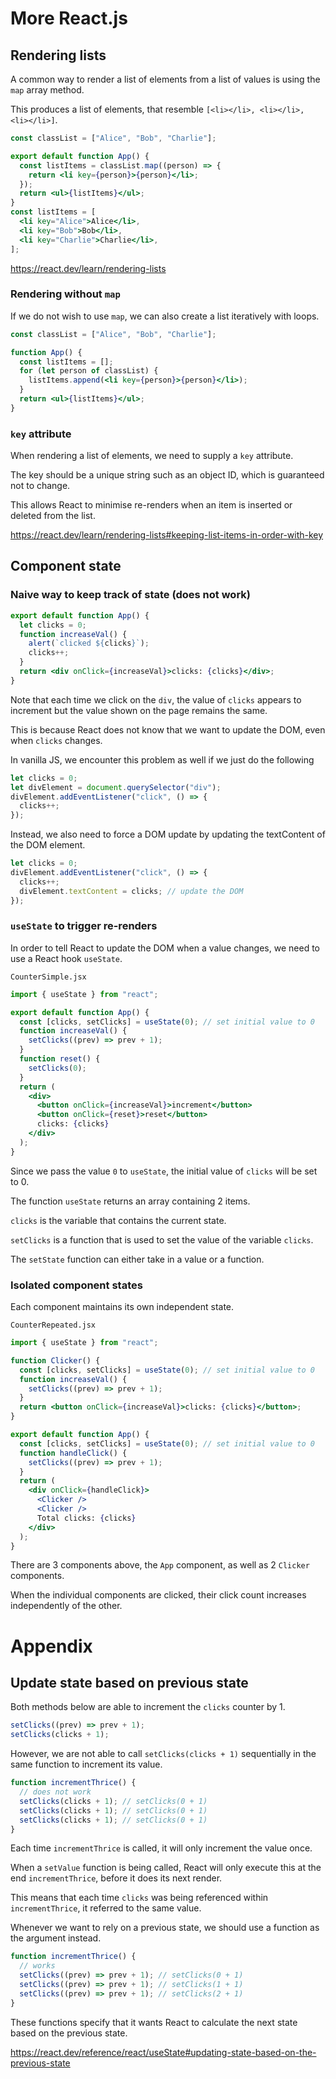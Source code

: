 # More React.js

## Rendering lists

A common way to render a list of elements from a list of values is using the `map` array method.

This produces a list of elements, that resemble `[<li></li>, <li></li>, <li></li>]`.

```jsx
const classList = ["Alice", "Bob", "Charlie"];

export default function App() {
  const listItems = classList.map((person) => {
    return <li key={person}>{person}</li>;
  });
  return <ul>{listItems}</ul>;
}
const listItems = [
  <li key="Alice">Alice</li>,
  <li key="Bob">Bob</li>,
  <li key="Charlie">Charlie</li>,
];
```

https://react.dev/learn/rendering-lists

### Rendering without `map`

If we do not wish to use `map`, we can also create a list iteratively with loops.

```jsx
const classList = ["Alice", "Bob", "Charlie"];

function App() {
  const listItems = [];
  for (let person of classList) {
    listItems.append(<li key={person}>{person}</li>);
  }
  return <ul>{listItems}</ul>;
}
```

### `key` attribute

When rendering a list of elements, we need to supply a `key` attribute.

The key should be a unique string such as an object ID, which is guaranteed not to change.

This allows React to minimise re-renders when an item is inserted or deleted from the list.

https://react.dev/learn/rendering-lists#keeping-list-items-in-order-with-key

## Component state

### Naive way to keep track of state (does not work)

```jsx
export default function App() {
  let clicks = 0;
  function increaseVal() {
    alert(`clicked ${clicks}`);
    clicks++;
  }
  return <div onClick={increaseVal}>clicks: {clicks}</div>;
}
```

Note that each time we click on the `div`, the value of `clicks` appears to increment but the value shown on the page remains the same.

This is because React does not know that we want to update the DOM, even when `clicks` changes.

In vanilla JS, we encounter this problem as well if we just do the following

```js
let clicks = 0;
let divElement = document.querySelector("div");
divElement.addEventListener("click", () => {
  clicks++;
});
```

Instead, we also need to force a DOM update by updating the textContent of the DOM element.

```js
let clicks = 0;
divElement.addEventListener("click", () => {
  clicks++;
  divElement.textContent = clicks; // update the DOM
});
```

### `useState` to trigger re-renders

In order to tell React to update the DOM when a value changes, we need to use a React hook `useState`.

`CounterSimple.jsx`

```jsx
import { useState } from "react";

export default function App() {
  const [clicks, setClicks] = useState(0); // set initial value to 0
  function increaseVal() {
    setClicks((prev) => prev + 1);
  }
  function reset() {
    setClicks(0);
  }
  return (
    <div>
      <button onClick={increaseVal}>increment</button>
      <button onClick={reset}>reset</button>
      clicks: {clicks}
    </div>
  );
}
```

Since we pass the value `0` to `useState`, the initial value of `clicks` will be set to 0.

The function `useState` returns an array containing 2 items.

`clicks` is the variable that contains the current state.

`setClicks` is a function that is used to set the value of the variable `clicks`.

The `setState` function can either take in a value or a function.

### Isolated component states

Each component maintains its own independent state.

`CounterRepeated.jsx`

```jsx
import { useState } from "react";

function Clicker() {
  const [clicks, setClicks] = useState(0); // set initial value to 0
  function increaseVal() {
    setClicks((prev) => prev + 1);
  }
  return <button onClick={increaseVal}>clicks: {clicks}</button>;
}

export default function App() {
  const [clicks, setClicks] = useState(0); // set initial value to 0
  function handleClick() {
    setClicks((prev) => prev + 1);
  }
  return (
    <div onClick={handleClick}>
      <Clicker />
      <Clicker />
      Total clicks: {clicks}
    </div>
  );
}
```

There are 3 components above, the `App` component, as well as 2 `Clicker` components.

When the individual components are clicked, their click count increases independently of the other.

# Appendix

## Update state based on previous state

Both methods below are able to increment the `clicks` counter by 1.

```jsx
setClicks((prev) => prev + 1);
setClicks(clicks + 1);
```

However, we are not able to call `setClicks(clicks + 1)` sequentially in the same function to increment its value.

```jsx
function incrementThrice() {
  // does not work
  setClicks(clicks + 1); // setClicks(0 + 1)
  setClicks(clicks + 1); // setClicks(0 + 1)
  setClicks(clicks + 1); // setClicks(0 + 1)
}
```

Each time `incrementThrice` is called, it will only increment the value once.

When a `setValue` function is being called, React will only execute this at the end `incrementThrice`, before it does its next render.

This means that each time `clicks` was being referenced within `incrementThrice`, it referred to the same value.

Whenever we want to rely on a previous state, we should use a function as the argument instead.

```jsx
function incrementThrice() {
  // works
  setClicks((prev) => prev + 1); // setClicks(0 + 1)
  setClicks((prev) => prev + 1); // setClicks(1 + 1)
  setClicks((prev) => prev + 1); // setClicks(2 + 1)
}
```

These functions specify that it wants React to calculate the next state based on the previous state.

https://react.dev/reference/react/useState#updating-state-based-on-the-previous-state
